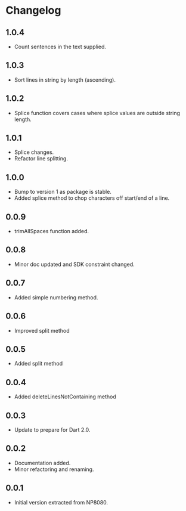 # Changelog

## 1.0.4
 - Count sentences in the text supplied.

## 1.0.3
 - Sort lines in string by length (ascending).

## 1.0.2
 - Splice function covers cases where splice values are outside string length.

## 1.0.1
 - Splice changes.
 - Refactor line splitting.

## 1.0.0
 - Bump to version 1 as package is stable.
 - Added splice method to chop characters off start/end of a line.

## 0.0.9
 - trimAllSpaces function added.

## 0.0.8

 - Minor doc updated and SDK constraint changed.

## 0.0.7

 - Added simple numbering method. 

## 0.0.6

 - Improved split method 
 
## 0.0.5

 - Added split method

## 0.0.4

 - Added deleteLinesNotContaining method

## 0.0.3

 - Update to prepare for Dart 2.0.

## 0.0.2
 - Documentation added.
 - Minor refactoring and renaming.

## 0.0.1
 - Initial version extracted from NP8080.

